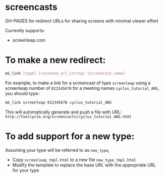 # screencasts
GH-PAGES for redirect URLs for sharing screens with minimal viewer effort

Currently supports:

* screenleap.com


To make a new redirect:
=======================

```bash
mk_link [type] [instance_url_string] [screencast_name]
```

For example, to make a link for a screencast of type `screenleap` using a
screenleap number of `012345678` for a meeting names `cyclus_tutorial_ANS`,
you should type:

```bash
mk_link screenleap 012345678 cyclus_tutorial_ANS
```

This will automatically generate and push a file with URL: `http://fuelcycle.org/screencasts/cyclus_tutorial_ANS.html`

To add support for a new type:
===============================

Assuming your type will be referred to as `new_type`,

* Copy `screenleap_tmpl.html` to a new file `new_type_tmpl.html`
* Modify the template to replace the base URL with the appropriate URL for your type

